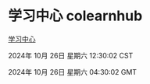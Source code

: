 # 学习中心 colearnhub
[学习中心](http://219.139.197.74:56308/colearnhub/)

2024年 10月 26日 星期六 12:30:02 CST

2024年 10月 26日 星期六 04:30:02 GMT
